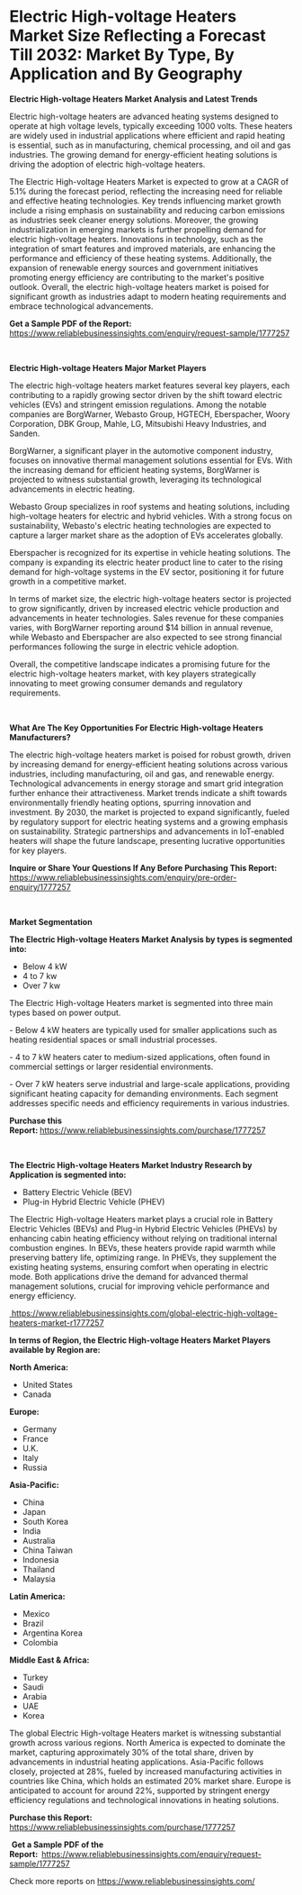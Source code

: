 <p><h1>Electric High-voltage Heaters Market Size Reflecting a Forecast Till 2032: Market By Type, By Application and By Geography</h1></p><p><strong>Electric High-voltage Heaters Market Analysis and Latest Trends</strong></p>
<p><p>Electric high-voltage heaters are advanced heating systems designed to operate at high voltage levels, typically exceeding 1000 volts. These heaters are widely used in industrial applications where efficient and rapid heating is essential, such as in manufacturing, chemical processing, and oil and gas industries. The growing demand for energy-efficient heating solutions is driving the adoption of electric high-voltage heaters.</p><p>The Electric High-voltage Heaters Market is expected to grow at a CAGR of 5.1% during the forecast period, reflecting the increasing need for reliable and effective heating technologies. Key trends influencing market growth include a rising emphasis on sustainability and reducing carbon emissions as industries seek cleaner energy solutions. Moreover, the growing industrialization in emerging markets is further propelling demand for electric high-voltage heaters. Innovations in technology, such as the integration of smart features and improved materials, are enhancing the performance and efficiency of these heating systems. Additionally, the expansion of renewable energy sources and government initiatives promoting energy efficiency are contributing to the market's positive outlook. Overall, the electric high-voltage heaters market is poised for significant growth as industries adapt to modern heating requirements and embrace technological advancements.</p></p>
<p><strong>Get a Sample PDF of the Report:&nbsp;</strong> <a href="https://www.reliablebusinessinsights.com/enquiry/request-sample/1777257?utm_campaign=2117&utm_medium=2&utm_source=Github&utm_content=ia&utm_term=27022025&utm_id=electric-high-voltage-heaters">https://www.reliablebusinessinsights.com/enquiry/request-sample/1777257</a></p>
<p>&nbsp;</p>
<p><strong>Electric High-voltage Heaters Major Market Players</strong></p>
<p><p>The electric high-voltage heaters market features several key players, each contributing to a rapidly growing sector driven by the shift toward electric vehicles (EVs) and stringent emission regulations. Among the notable companies are BorgWarner, Webasto Group, HGTECH, Eberspacher, Woory Corporation, DBK Group, Mahle, LG, Mitsubishi Heavy Industries, and Sanden.</p><p>BorgWarner, a significant player in the automotive component industry, focuses on innovative thermal management solutions essential for EVs. With the increasing demand for efficient heating systems, BorgWarner is projected to witness substantial growth, leveraging its technological advancements in electric heating.</p><p>Webasto Group specializes in roof systems and heating solutions, including high-voltage heaters for electric and hybrid vehicles. With a strong focus on sustainability, Webasto's electric heating technologies are expected to capture a larger market share as the adoption of EVs accelerates globally.</p><p>Eberspacher is recognized for its expertise in vehicle heating solutions. The company is expanding its electric heater product line to cater to the rising demand for high-voltage systems in the EV sector, positioning it for future growth in a competitive market.</p><p>In terms of market size, the electric high-voltage heaters sector is projected to grow significantly, driven by increased electric vehicle production and advancements in heater technologies. Sales revenue for these companies varies, with BorgWarner reporting around $14 billion in annual revenue, while Webasto and Eberspacher are also expected to see strong financial performances following the surge in electric vehicle adoption.</p><p>Overall, the competitive landscape indicates a promising future for the electric high-voltage heaters market, with key players strategically innovating to meet growing consumer demands and regulatory requirements.</p></p>
<p>&nbsp;</p>
<p><strong>What Are The Key Opportunities For Electric High-voltage Heaters Manufacturers?</strong></p>
<p><p>The electric high-voltage heaters market is poised for robust growth, driven by increasing demand for energy-efficient heating solutions across various industries, including manufacturing, oil and gas, and renewable energy. Technological advancements in energy storage and smart grid integration further enhance their attractiveness. Market trends indicate a shift towards environmentally friendly heating options, spurring innovation and investment. By 2030, the market is projected to expand significantly, fueled by regulatory support for electric heating systems and a growing emphasis on sustainability. Strategic partnerships and advancements in IoT-enabled heaters will shape the future landscape, presenting lucrative opportunities for key players.</p></p>
<p><strong>Inquire or Share Your Questions If Any Before Purchasing This Report:</strong> <a href="https://www.reliablebusinessinsights.com/enquiry/pre-order-enquiry/1777257?utm_campaign=2117&utm_medium=2&utm_source=Github&utm_content=ia&utm_term=27022025&utm_id=electric-high-voltage-heaters">https://www.reliablebusinessinsights.com/enquiry/pre-order-enquiry/1777257</a></p>
<p>&nbsp;</p>
<p><strong>Market Segmentation</strong></p>
<p><strong>The Electric High-voltage Heaters Market Analysis by types is segmented into:</strong></p>
<p><ul><li>Below 4 kW</li><li>4 to 7 kw</li><li>Over 7 kw</li></ul></p>
<p><p>The Electric High-voltage Heaters market is segmented into three main types based on power output. </p><p>- Below 4 kW heaters are typically used for smaller applications such as heating residential spaces or small industrial processes. </p><p>- 4 to 7 kW heaters cater to medium-sized applications, often found in commercial settings or larger residential environments. </p><p>- Over 7 kW heaters serve industrial and large-scale applications, providing significant heating capacity for demanding environments. Each segment addresses specific needs and efficiency requirements in various industries.</p></p>
<p><strong>Purchase this Report:&nbsp;</strong><a href="https://www.reliablebusinessinsights.com/purchase/1777257?utm_campaign=2117&utm_medium=2&utm_source=Github&utm_content=ia&utm_term=27022025&utm_id=electric-high-voltage-heaters">https://www.reliablebusinessinsights.com/purchase/1777257</a></p>
<p>&nbsp;</p>
<p><strong>The Electric High-voltage Heaters Market Industry Research by Application is segmented into:</strong></p>
<p><ul><li>Battery Electric Vehicle (BEV)</li><li>Plug-in Hybrid Electric Vehicle (PHEV)</li></ul></p>
<p><p>The Electric High-voltage Heaters market plays a crucial role in Battery Electric Vehicles (BEVs) and Plug-in Hybrid Electric Vehicles (PHEVs) by enhancing cabin heating efficiency without relying on traditional internal combustion engines. In BEVs, these heaters provide rapid warmth while preserving battery life, optimizing range. In PHEVs, they supplement the existing heating systems, ensuring comfort when operating in electric mode. Both applications drive the demand for advanced thermal management solutions, crucial for improving vehicle performance and energy efficiency.</p></p>
<p><a href="https://www.reliablebusinessinsights.com/global-electric-high-voltage-heaters-market-r1777257?utm_campaign=2117&utm_medium=2&utm_source=Github&utm_content=ia&utm_term=27022025&utm_id=electric-high-voltage-heaters">&nbsp;https://www.reliablebusinessinsights.com/global-electric-high-voltage-heaters-market-r1777257</a></p>
<p><strong>In terms of Region, the Electric High-voltage Heaters Market Players available by Region are:</strong></p>
<p>
    <p> <strong> North America: </strong>
        <ul>
            <li>United States</li>
            <li>Canada</li>
        </ul>
        </p> 
    <p> <strong> Europe: </strong>
        <ul>
            <li>Germany</li>
            <li>France</li>
            <li>U.K.</li>
            <li>Italy</li>
            <li>Russia</li>
        </ul>
        </p> 
    <p> <strong> Asia-Pacific: </strong>
        <ul>
            <li>China</li>
            <li>Japan</li>
            <li>South Korea</li>
            <li>India</li>
            <li>Australia</li>
            <li>China Taiwan</li>
            <li>Indonesia</li>
            <li>Thailand</li>
            <li>Malaysia</li>
        </ul>
        </p> 
    <p> <strong> Latin America: </strong>
        <ul>
            <li>Mexico</li>
            <li>Brazil</li>
            <li>Argentina Korea</li>
            <li>Colombia</li>
        </ul>
        </p> 
    <p> <strong> Middle East & Africa: </strong>
        <ul>
            <li>Turkey</li>
            <li>Saudi</li>
            <li>Arabia</li>
            <li>UAE</li>
            <li>Korea</li>
        </ul>
    </p>
    </p>
<p><p>The global Electric High-voltage Heaters market is witnessing substantial growth across various regions. North America is expected to dominate the market, capturing approximately 30% of the total share, driven by advancements in industrial heating applications. Asia-Pacific follows closely, projected at 28%, fueled by increased manufacturing activities in countries like China, which holds an estimated 20% market share. Europe is anticipated to account for around 22%, supported by stringent energy efficiency regulations and technological innovations in heating solutions.</p></p>
<p><strong>Purchase this Report: </strong><a href="https://www.reliablebusinessinsights.com/purchase/1777257?utm_campaign=2117&utm_medium=2&utm_source=Github&utm_content=ia&utm_term=27022025&utm_id=electric-high-voltage-heaters">https://www.reliablebusinessinsights.com/purchase/1777257</a></p>
<p>&nbsp;<strong>Get a Sample PDF of the Report:&nbsp;&nbsp;</strong><a href="https://www.reliablebusinessinsights.com/enquiry/request-sample/1777257?utm_campaign=2117&utm_medium=2&utm_source=Github&utm_content=ia&utm_term=27022025&utm_id=electric-high-voltage-heaters">https://www.reliablebusinessinsights.com/enquiry/request-sample/1777257</a></p>
<p><strong></strong></p>
<p>Check more reports on <a href="https://www.reliablebusinessinsights.com/?utm_campaign=2117&utm_medium=2&utm_source=Github&utm_content=ia&utm_term=27022025&utm_id=electric-high-voltage-heaters">https://www.reliablebusinessinsights.com/</a></p>